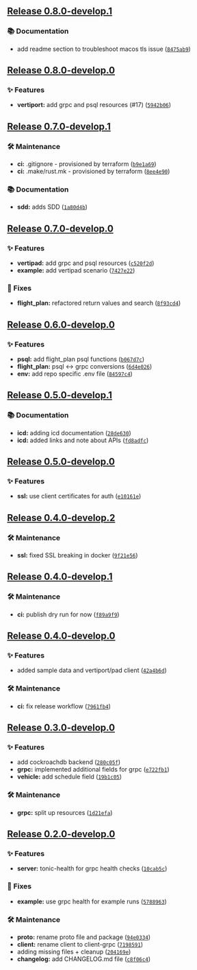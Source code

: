 ## [Release 0.8.0-develop.1](https://github.com/Arrow-air/svc-storage/releases/tag/v0.8.0-develop.1)

### 📚 Documentation

- add readme section to troubleshoot macos tls issue ([`8475ab9`](https://github.com/Arrow-air/svc-storage/commit/8475ab91ff1e512bf7c50bba097d73996e2718c5))

## [Release 0.8.0-develop.0](https://github.com/Arrow-air/svc-storage/releases/tag/v0.8.0-develop.0)

### ✨ Features

-  **vertiport:** add grpc and psql resources (#17) ([`5942b06`](https://github.com/Arrow-air/svc-storage/commit/5942b063644eee9e460d2427eff7ec178b4ccd4d))

## [Release 0.7.0-develop.1](https://github.com/Arrow-air/svc-storage/releases/tag/v0.7.0-develop.1)

### 🛠 Maintenance

-  **ci:** .gitignore - provisioned by terraform ([`b9e1a69`](https://github.com/Arrow-air/svc-storage/commit/b9e1a690f3a2ecdac60ace877eff713b4236a32e))
-  **ci:** .make/rust.mk - provisioned by terraform ([`8ee4e90`](https://github.com/Arrow-air/svc-storage/commit/8ee4e905c13ba88b244e8a127e678c303f7a468f))

### 📚 Documentation

-  **sdd:** adds SDD ([`1a80d4b`](https://github.com/Arrow-air/svc-storage/commit/1a80d4b96b417845a2a0e87ebca2f3bc14dfdcdd))

## [Release 0.7.0-develop.0](https://github.com/Arrow-air/svc-storage/releases/tag/v0.7.0-develop.0)

### ✨ Features

-  **vertipad:** add grpc and psql resources ([`c520f2d`](https://github.com/Arrow-air/svc-storage/commit/c520f2db67576f04887a080b4079f855bd36f0a3))
-  **example:** add vertipad scenario ([`7427e22`](https://github.com/Arrow-air/svc-storage/commit/7427e2221d22f1a87fda0bb308307aed0099f755))

### 🐛 Fixes

-  **flight_plan:** refactored return values and search ([`8f93cd4`](https://github.com/Arrow-air/svc-storage/commit/8f93cd419b82b7ab14c3aea3f68ed73bcaffa574))

## [Release 0.6.0-develop.0](https://github.com/Arrow-air/svc-storage/releases/tag/v0.6.0-develop.0)

### ✨ Features

-  **psql:** add flight_plan psql functions ([`b067d7c`](https://github.com/Arrow-air/svc-storage/commit/b067d7c1f4683fdad8977360589a4cd8b16883ab))
-  **flight_plan:** psql <-> grpc conversions ([`6d4e026`](https://github.com/Arrow-air/svc-storage/commit/6d4e026542331b6cc551f5ba9af7ed75342cfb54))
-  **env:** add repo specific .env file ([`84597c4`](https://github.com/Arrow-air/svc-storage/commit/84597c46530eb531109e1a1aad3333dbe2cb9899))

## [Release 0.5.0-develop.1](https://github.com/Arrow-air/svc-storage/releases/tag/v0.5.0-develop.1)

### 📚 Documentation

-  **icd:** adding icd documentation ([`28de630`](https://github.com/Arrow-air/svc-storage/commit/28de63002ce33c2bbe779f2a54a520cb8565c0bf))
-  **icd:** added links and note about APIs ([`fd8adfc`](https://github.com/Arrow-air/svc-storage/commit/fd8adfc5cf128bc1c4bf3081184147d5b5f76c30))

## [Release 0.5.0-develop.0](https://github.com/Arrow-air/svc-storage/releases/tag/v0.5.0-develop.0)

### ✨ Features

-  **ssl:** use client certificates for auth ([`e10161e`](https://github.com/Arrow-air/svc-storage/commit/e10161eb54bb47d7cec7056515198789b44747aa))

## [Release 0.4.0-develop.2](https://github.com/Arrow-air/svc-storage/releases/tag/v0.4.0-develop.2)

### 🛠 Maintenance

-  **ssl:** fixed SSL breaking in docker ([`9f21e56`](https://github.com/Arrow-air/svc-storage/commit/9f21e565334c3918f6300d5d3d9d9203691db84d))

## [Release 0.4.0-develop.1](https://github.com/Arrow-air/svc-storage/releases/tag/v0.4.0-develop.1)

### 🛠 Maintenance

-  **ci:** publish dry run for now ([`f89a9f9`](https://github.com/Arrow-air/svc-storage/commit/f89a9f9ce8e8d69a6996774ee1f5ba1f8f7ba84e))

## [Release 0.4.0-develop.0](https://github.com/Arrow-air/svc-storage/releases/tag/v0.4.0-develop.0)

### ✨ Features

- added sample data and vertiport/pad client ([`42a4b6d`](https://github.com/Arrow-air/svc-storage/commit/42a4b6d0c18778c8159af716954b523b27e5f038))

### 🛠 Maintenance

-  **ci:** fix release workflow ([`7961fb4`](https://github.com/Arrow-air/svc-storage/commit/7961fb425253c53c9076ea3c6ee763a17bea79f5))

## [Release 0.3.0-develop.0](https://github.com/Arrow-air/svc-storage/releases/tag/v0.3.0-develop.0)

### ✨ Features

- add cockroachdb backend ([`280c05f`](https://github.com/Arrow-air/svc-storage/commit/280c05f4cb513c3a8bc8ac38477cb2859832c590))
-  **grpc:** implemented additional fields for grpc ([`e722fb1`](https://github.com/Arrow-air/svc-storage/commit/e722fb189299be5e2547cac1e5f4310503067828))
-  **vehicle:** add schedule field ([`19b1c05`](https://github.com/Arrow-air/svc-storage/commit/19b1c05d4968b29c5d7666442ee03421b90036a3))

### 🛠 Maintenance

-  **grpc:** split up resources ([`1d21efa`](https://github.com/Arrow-air/svc-storage/commit/1d21efae4f9299885c08585c0c93f3b12b2d81b4))

## [Release 0.2.0-develop.0](https://github.com/Arrow-air/svc-storage/releases/tag/v0.2.0-develop.0)

### ✨ Features

-  **server:** tonic-health for grpc health checks ([`10cab5c`](https://github.com/Arrow-air/svc-storage/commit/10cab5cd839c899deb084a0696de45b466636afe))

### 🐛 Fixes

-  **example:** use grpc health for example runs ([`5788963`](https://github.com/Arrow-air/svc-storage/commit/5788963b3ba944bfa66a96d66bf6b993cd8a95d1))

### 🛠 Maintenance

-  **proto:** rename proto file and package ([`94e0334`](https://github.com/Arrow-air/svc-storage/commit/94e03345dcb445fae4d1efbb3964eb9dd1cc9802))
-  **client:** rename client to client-grpc ([`7198591`](https://github.com/Arrow-air/svc-storage/commit/7198591255ec65fa8553072e51481f500ab44f7b))
- adding missing files + cleanup ([`204169e`](https://github.com/Arrow-air/svc-storage/commit/204169e3ccbf523991356f38a0b28701b852e3f6))
-  **changelog:** add CHANGELOG.md file ([`c8f06c4`](https://github.com/Arrow-air/svc-storage/commit/c8f06c415981a9e463d756ec98a939789de29b2d))
